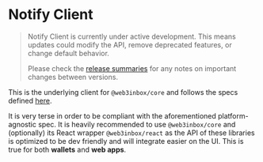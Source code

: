 # Notify Client

> Notify Client is currently under active development. This means updates could modify the API, remove deprecated features, or change default behavior.
>
> Please check the [release summaries](https://github.com/WalletConnect/notify-client-js/releases) for any notes on important changes between versions.

This is the underlying client for `@web3inbox/core` and follows the specs defined [here](https://specs.walletconnect.com/2.0/specs/clients/notify/client-sdk-api).

It is very terse in order to be compliant with the aforementioned platform-agnostic spec. It is heavily recommended to use `@web3inbox/core` and (optionally) its React wrapper `@web3inbox/react` as the API of these libraries is optimized to be dev friendly and will integrate easier on the UI. This is true for both **wallets** and **web apps**.
